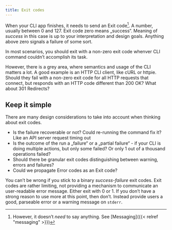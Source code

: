 ```yaml
---
title: Exit codes
---
```


When your CLI app finishes, it needs to send an Exit code[^1]. A number, usually between 0 and 127. Exit code zero means „success“. Meaning of _success_ in this case is up to your interpretation and design goals. Anything above zero signals a failure of some sort.

<!--more-->

In most scenarios, you should exit with a non-zero exit code whenver CLI command couldn’t accomplish its task.

However, there is a grey area, where semantics and usage of the CLI matters a lot. A good example is an HTTP CLI client, like cURL or httpie. Should they fail with a non-zero exit code for all HTTP requests that connect, but responds with an HTTP code different than 200 OK? What about 301 Redirects?

## Keep it simple

There are many design considerations to take into account when thinking about exit codes.

- Is the failure recoverable or not? Could re-running the command fix it? Like an API server request timing out
- Is the outcome of the run a „failure“ or a „partial failure“ - if your CLI is doing multiple actions, but only some failed? Or only 1 out of a thousand operations failed?
- Should there be granular exit codes distinguishing between warning, errors and failures?
- Could we propagate Error codes as an Exit code?

You can’t be wrong if you stick to a binary _success-failure_ exit codes. Exit codes are rather limiting, not providing a mechanism to communicate an user-readable error message. Either exit with 0 or 1. If you don’t have a strong reason to use more at this point, then don’t. Instead provide users a good, parseable error or a warning message on `stderr`.

[^1]: However, it doesn’t _need_ to say anything. See [Messaging]({{< relref "messaging" >}})
